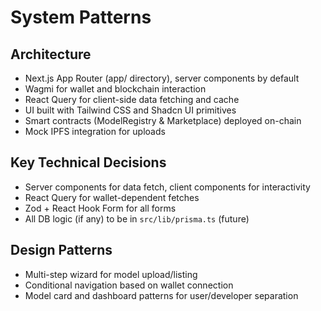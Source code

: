 # System Patterns

## Architecture
- Next.js App Router (app/ directory), server components by default
- Wagmi for wallet and blockchain interaction
- React Query for client-side data fetching and cache
- UI built with Tailwind CSS and Shadcn UI primitives
- Smart contracts (ModelRegistry & Marketplace) deployed on-chain
- Mock IPFS integration for uploads

## Key Technical Decisions
- Server components for data fetch, client components for interactivity
- React Query for wallet-dependent fetches
- Zod + React Hook Form for all forms
- All DB logic (if any) to be in `src/lib/prisma.ts` (future)

## Design Patterns
- Multi-step wizard for model upload/listing
- Conditional navigation based on wallet connection
- Model card and dashboard patterns for user/developer separation
